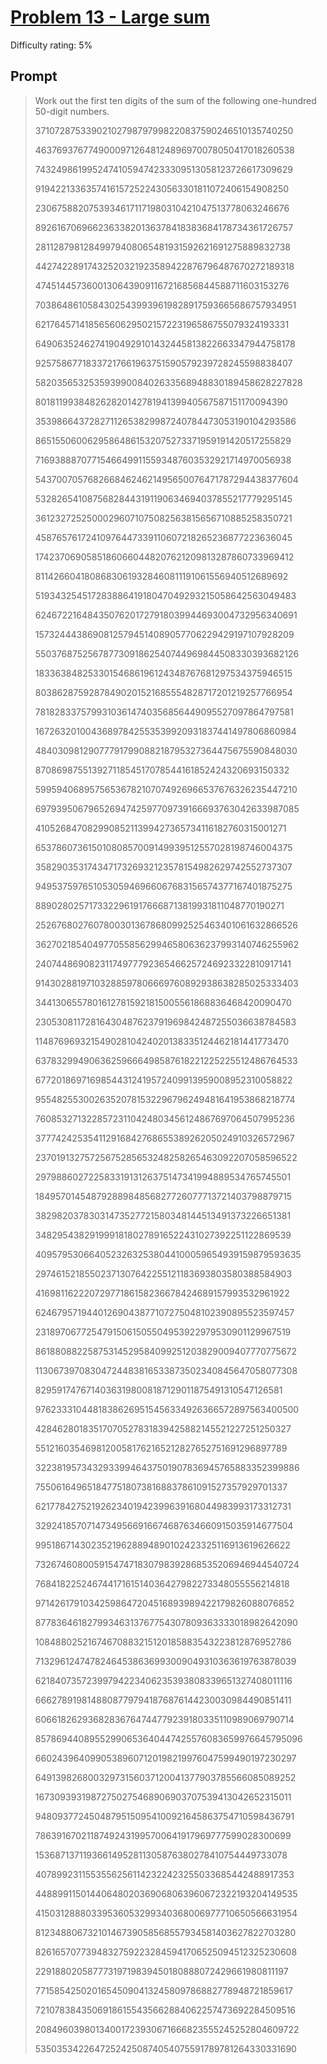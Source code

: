 # [Problem 13 - Large sum](https://projecteuler.net/problem=13)

Difficulty rating: 5%

## Prompt

> Work out the first ten digits of the sum of the following one-hundred 50-digit numbers.
>
> 37107287533902102798797998220837590246510135740250  
>
> 46376937677490009712648124896970078050417018260538  
>
> 74324986199524741059474233309513058123726617309629  
>
> 91942213363574161572522430563301811072406154908250  
>
> 23067588207539346171171980310421047513778063246676  
>
> 89261670696623633820136378418383684178734361726757  
>
> 28112879812849979408065481931592621691275889832738  
>
> 44274228917432520321923589422876796487670272189318  
>
> 47451445736001306439091167216856844588711603153276  
>
> 70386486105843025439939619828917593665686757934951  
>
> 62176457141856560629502157223196586755079324193331  
>
> 64906352462741904929101432445813822663347944758178  
>
> 92575867718337217661963751590579239728245598838407  
>
> 58203565325359399008402633568948830189458628227828  
>
> 80181199384826282014278194139940567587151170094390  
>
> 35398664372827112653829987240784473053190104293586  
>
> 86515506006295864861532075273371959191420517255829  
>
> 71693888707715466499115593487603532921714970056938  
>
> 54370070576826684624621495650076471787294438377604  
>
> 53282654108756828443191190634694037855217779295145  
>
> 36123272525000296071075082563815656710885258350721  
>
> 45876576172410976447339110607218265236877223636045  
>
> 17423706905851860660448207621209813287860733969412  
>
> 81142660418086830619328460811191061556940512689692  
>
> 51934325451728388641918047049293215058642563049483  
>
> 62467221648435076201727918039944693004732956340691  
>
> 15732444386908125794514089057706229429197107928209  
>
> 55037687525678773091862540744969844508330393682126  
>
> 18336384825330154686196124348767681297534375946515  
>
> 80386287592878490201521685554828717201219257766954  
>
> 78182833757993103614740356856449095527097864797581  
>
> 16726320100436897842553539920931837441497806860984  
>
> 48403098129077791799088218795327364475675590848030  
>
> 87086987551392711854517078544161852424320693150332  
>
> 59959406895756536782107074926966537676326235447210  
>
> 69793950679652694742597709739166693763042633987085  
>
> 41052684708299085211399427365734116182760315001271  
>
> 65378607361501080857009149939512557028198746004375  
>
> 35829035317434717326932123578154982629742552737307  
>
> 94953759765105305946966067683156574377167401875275  
>
> 88902802571733229619176668713819931811048770190271  
>
> 25267680276078003013678680992525463401061632866526  
>
> 36270218540497705585629946580636237993140746255962  
>
> 24074486908231174977792365466257246923322810917141  
>
> 91430288197103288597806669760892938638285025333403  
>
> 34413065578016127815921815005561868836468420090470  
>
> 23053081172816430487623791969842487255036638784583  
>
> 11487696932154902810424020138335124462181441773470  
>
> 63783299490636259666498587618221225225512486764533  
>
> 67720186971698544312419572409913959008952310058822  
>
> 95548255300263520781532296796249481641953868218774  
>
> 76085327132285723110424803456124867697064507995236  
>
> 37774242535411291684276865538926205024910326572967  
>
> 23701913275725675285653248258265463092207058596522  
>
> 29798860272258331913126375147341994889534765745501  
>
> 18495701454879288984856827726077713721403798879715  
>
> 38298203783031473527721580348144513491373226651381  
>
> 34829543829199918180278916522431027392251122869539  
>
> 40957953066405232632538044100059654939159879593635  
>
> 29746152185502371307642255121183693803580388584903  
>
> 41698116222072977186158236678424689157993532961922  
>
> 62467957194401269043877107275048102390895523597457  
>
> 23189706772547915061505504953922979530901129967519  
>
> 86188088225875314529584099251203829009407770775672  
>
> 11306739708304724483816533873502340845647058077308  
>
> 82959174767140363198008187129011875491310547126581  
>
> 97623331044818386269515456334926366572897563400500  
>
> 42846280183517070527831839425882145521227251250327  
>
> 55121603546981200581762165212827652751691296897789  
>
> 32238195734329339946437501907836945765883352399886  
>
> 75506164965184775180738168837861091527357929701337  
>
> 62177842752192623401942399639168044983993173312731  
>
> 32924185707147349566916674687634660915035914677504  
>
> 99518671430235219628894890102423325116913619626622  
>
> 73267460800591547471830798392868535206946944540724  
>
> 76841822524674417161514036427982273348055556214818  
>
> 97142617910342598647204516893989422179826088076852  
>
> 87783646182799346313767754307809363333018982642090  
>
> 10848802521674670883215120185883543223812876952786  
>
> 71329612474782464538636993009049310363619763878039  
>
> 62184073572399794223406235393808339651327408011116  
>
> 66627891981488087797941876876144230030984490851411  
>
> 60661826293682836764744779239180335110989069790714  
>
> 85786944089552990653640447425576083659976645795096  
>
> 66024396409905389607120198219976047599490197230297  
>
> 64913982680032973156037120041377903785566085089252  
>
> 16730939319872750275468906903707539413042652315011  
>
> 94809377245048795150954100921645863754710598436791  
>
> 78639167021187492431995700641917969777599028300699  
>
> 15368713711936614952811305876380278410754449733078  
>
> 40789923115535562561142322423255033685442488917353  
>
> 44889911501440648020369068063960672322193204149535  
>
> 41503128880339536053299340368006977710650566631954  
>
> 81234880673210146739058568557934581403627822703280  
>
> 82616570773948327592232845941706525094512325230608  
>
> 22918802058777319719839450180888072429661980811197  
>
> 77158542502016545090413245809786882778948721859617  
>
> 72107838435069186155435662884062257473692284509516  
>
> 20849603980134001723930671666823555245252804609722  
>
> 53503534226472524250874054075591789781264330331690  
